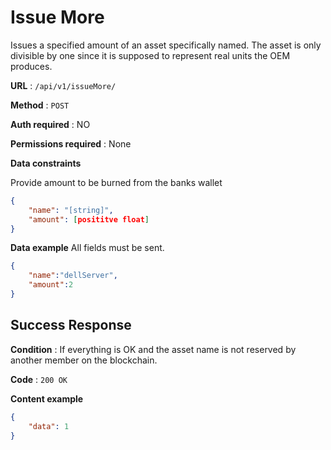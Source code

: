 # Issue More

Issues a specified amount of an asset specifically named.
The asset is only divisible by one since it is supposed to represent 
real units the OEM produces.

**URL** : `/api/v1/issueMore/`

**Method** : `POST`

**Auth required** : NO

**Permissions required** : None

**Data constraints**

Provide amount to be burned from the banks wallet

```json
{
    "name": "[string]",
    "amount": [posititve float]
}
```

**Data example** All fields must be sent.

```json
{
    "name":"dellServer",
    "amount":2
}
```

## Success Response

**Condition** : If everything is OK and the asset name is not reserved by another member on the blockchain.

**Code** : `200 OK`

**Content example**

```json
{
    "data": 1
}
```

